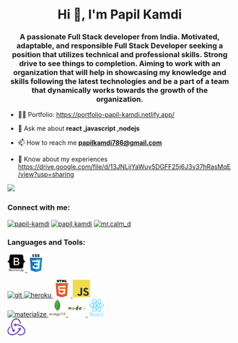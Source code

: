 <h1 align="center">Hi 👋, I'm Papil Kamdi</h1>
<h3 align="center">A passionate Full Stack developer from India.
Motivated, adaptable, and responsible  Full Stack Developer seeking a position that utilizes technical and professional skills. Strong drive to see things to completion. Aiming to work with an organization that will help in showcasing my knowledge and skills following the latest technologies and be a part of a team that dynamically works towards the growth of the organization.</h3>

- 👨‍💻 Portfolio: https://portfolio-papil-kamdi.netlify.app/

- 💬 Ask me about **react ,javascript ,nodejs**

- 📫 How to reach me **papilkamdi786@gmail.com**

- 📄 Know about my experiences https://drive.google.com/file/d/13JNLijYaWuy5DGFF25j6J3v37hRasMqE/view?usp=sharing

<img src="https://c.tenor.com/flflC6GFzO8AAAAd/sultan-alrefaei-programmer.gif" ></img>

<h3 align="left">Connect with me:</h3>
<p align="left">
<a href="https://linkedin.com/in/papil-kamdi" target="blank"><img align="center" src="https://raw.githubusercontent.com/rahuldkjain/github-profile-readme-generator/master/src/images/icons/Social/linked-in-alt.svg" alt="papil-kamdi" height="30" width="40" /></a>
<a href="https://fb.com/papil kamdi" target="blank"><img align="center" src="https://raw.githubusercontent.com/rahuldkjain/github-profile-readme-generator/master/src/images/icons/Social/facebook.svg" alt="papil kamdi" height="30" width="40" /></a>
<a href="https://instagram.com/mr.calm_d" target="blank"><img align="center" src="https://raw.githubusercontent.com/rahuldkjain/github-profile-readme-generator/master/src/images/icons/Social/instagram.svg" alt="mr.calm_d" height="30" width="40" /></a>
</p>

<h3 align="left">Languages and Tools:</h3>
<p align="left"> <a href="https://getbootstrap.com" target="_blank" rel="noreferrer"> <img src="https://raw.githubusercontent.com/devicons/devicon/master/icons/bootstrap/bootstrap-plain-wordmark.svg" alt="bootstrap" width="40" height="40"/> </a> <a href="https://www.w3schools.com/css/" target="_blank" rel="noreferrer"> <img src="https://raw.githubusercontent.com/devicons/devicon/master/icons/css3/css3-original-wordmark.svg" alt="css3" width="40" height="40"/> </a> <a href="https://git-scm.com/" target="_blank" rel="noreferrer"> 
 
 <img src="https://www.vectorlogo.zone/logos/git-scm/git-scm-icon.svg" alt="git" width="40" height="40"/> </a> <a href="https://heroku.com" target="_blank" rel="noreferrer"> 
 <img src="https://www.vectorlogo.zone/logos/heroku/heroku-icon.svg" alt="heroku" width="40" height="40"/> </a> <a href="https://www.w3.org/html/" target="_blank" rel="noreferrer"> 
 <img src="https://raw.githubusercontent.com/devicons/devicon/master/icons/html5/html5-original-wordmark.svg" alt="html5" width="40" height="40"/> </a> <a href="https://developer.mozilla.org/en-US/docs/Web/JavaScript" target="_blank" rel="noreferrer">
  <img src="https://raw.githubusercontent.com/devicons/devicon/master/icons/javascript/javascript-original.svg" alt="javascript" width="40" height="40"/> </a> <a href="https://materializecss.com/" target="_blank" rel="noreferrer">
  <br/>
  <img src="https://raw.githubusercontent.com/prplx/svg-logos/5585531d45d294869c4eaab4d7cf2e9c167710a9/svg/materialize.svg" alt="materialize" width="40" height="40"/> </a> <a href="https://www.mongodb.com/" target="_blank" rel="noreferrer"> 
  <img src="https://raw.githubusercontent.com/devicons/devicon/master/icons/mongodb/mongodb-original-wordmark.svg" alt="mongodb" width="40" height="40"/> </a> <a href="https://nodejs.org" target="_blank" rel="noreferrer">
  <img src="https://raw.githubusercontent.com/devicons/devicon/master/icons/nodejs/nodejs-original-wordmark.svg" alt="nodejs" width="40" height="40"/> </a> <a href="https://reactjs.org/" target="_blank" rel="noreferrer">
  <img src="https://raw.githubusercontent.com/devicons/devicon/master/icons/react/react-original-wordmark.svg" alt="react" width="40" height="40"/> </a> <a href="https://redux.js.org" target="_blank" rel="noreferrer">
  <br/>
  <img src="https://raw.githubusercontent.com/devicons/devicon/master/icons/redux/redux-original.svg" alt="redux" width="40" height="40"/> </a> </p>
